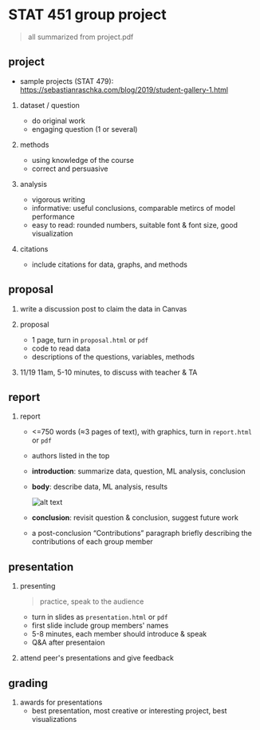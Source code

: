 # STAT 451 group project

> all summarized from project.pdf



## project

- sample projects (STAT 479): https://sebastianraschka.com/blog/2019/student-gallery-1.html

1. dataset / question
	- do original work
	- engaging question (1 or several)

2. methods
	- using knowledge of the course
	- correct and persuasive
3. analysis
	- vigorous writing
	- informative: useful conclusions, comparable metircs of model performance
	- easy to read: rounded numbers, suitable font & font size, good visualization
4. citations
	- include citations for data, graphs, and methods



## proposal

1. write a discussion post to claim the data in Canvas

2. proposal
	- 1 page, turn in `proposal.html` or `pdf`
	- code to read data
	- descriptions of the questions, variables, methods

3. 11/19 11am, 5-10 minutes, to discuss with teacher & TA

## report

1. report

	- <=750 words (≈3 pages of text), with graphics, turn in `report.html` or `pdf`

	- authors listed in the top

	- **introduction**: summarize data, question, ML analysis, conclusion

	- **body**: describe data, ML analysis, results

	  ![alt text](https://github.comNaCloudy/STAT-451/blob/main/img/notes_report_body.png?raw=true)

	-  **conclusion**: revisit question & conclusion, suggest future work

	- a post-conclusion “Contributions” paragraph briefly describing the contributions of each group member

## presentation

1. presenting

	> practice, speak to the audience

	- turn in slides as `presentation.html` or `pdf`
	- first slide include group members' names
	- 5-8 minutes, each member should introduce & speak
	- Q&A after presentaion

2. attend peer's presentations and give feedback

## grading

1. awards for presentations
	- best presentation, most creative or interesting project, best visualizations